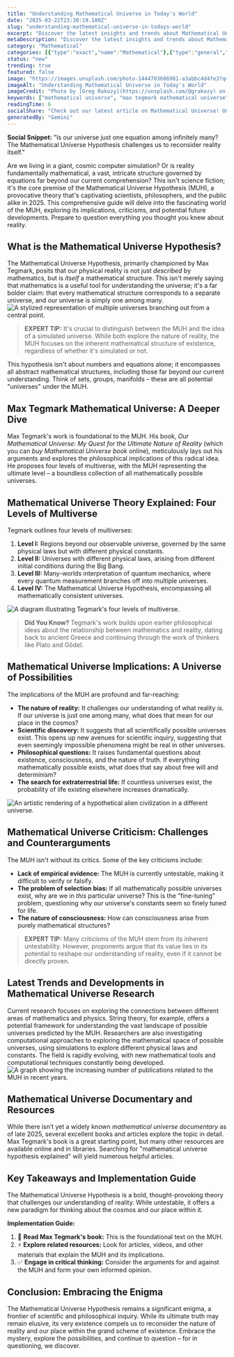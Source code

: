 ```yaml
---
title: "Understanding Mathematical Universe in Today's World"
date: "2025-03-22T23:30:19.180Z"
slug: "understanding-mathematical-universe-in-todays-world"
excerpt: "Discover the latest insights and trends about Mathematical Universe. This comprehensive guide covers everything you need to know about Mathematical Universe in 2025."
metaDescription: "Discover the latest insights and trends about Mathematical Universe. This comprehensive guide covers everything you need to know about Mathematical Univers..."
category: "Mathematical"
categories: [{"type":"exact","name":"Mathematical"},{"type":"general","name":"Physics"},{"type":"medium","name":"Cosmology"},{"type":"specific","name":"String Theory"},{"type":"niche","name":"M-Theory"}]
status: "new"
trending: true
featured: false
image: "https://images.unsplash.com/photo-1444703686981-a3abbc4d4fe3?q=85&w=1200&fit=max&fm=webp&auto=compress"
imageAlt: "Understanding Mathematical Universe in Today's World"
imageCredit: "Photo by [Greg Rakozy](https://unsplash.com/@grakozy) on Unsplash"
keywords: ["mathematical universe", "max tegmark mathematical universe", "is the universe mathematical", "mathematical universe hypothesis", "mathematical universe theory explained", "buy mathematical universe book", "mathematical universe documentary", "mathematical universe criticism", "what is the mathematical universe hypothesis?", "mathematical universe implications"]
readingTime: 6
socialShare: "Check out our latest article on Mathematical Universe! Understanding Mathematical Universe in Today's World #mathematical universe #max tegmark mathematical universe #is the universe mathematical"
generatedBy: "Gemini"
---
```




**Social Snippet:**  "Is our universe just one equation among infinitely many? The Mathematical Universe Hypothesis challenges us to reconsider reality itself."

Are we living in a giant, cosmic computer simulation?  Or is reality fundamentally mathematical, a vast, intricate structure governed by equations far beyond our current comprehension?  This isn't science fiction; it's the core premise of the Mathematical Universe Hypothesis (MUH), a provocative theory that's captivating scientists, philosophers, and the public alike in 2025. This comprehensive guide will delve into the fascinating world of the MUH, exploring its implications, criticisms, and potential future developments.  Prepare to question everything you thought you knew about reality.

## What is the Mathematical Universe Hypothesis?

The Mathematical Universe Hypothesis, primarily championed by Max Tegmark, posits that our physical reality is not just *described* by mathematics, but is *itself* a mathematical structure.  This isn't merely saying that mathematics is a useful tool for understanding the universe; it's a far bolder claim:  that every mathematical structure corresponds to a separate universe, and our universe is simply one among many.  ![A stylized representation of multiple universes branching out from a central point.](https://images.unsplash.com/photo-1638042416779-d9b548f4188e?q=85&w=1200&fit=max&fm=webp&auto=compress)

> **EXPERT TIP:**  It's crucial to distinguish between the MUH and the idea of a simulated universe. While both explore the nature of reality, the MUH focuses on the inherent mathematical structure of existence, regardless of whether it's simulated or not.

This hypothesis isn't about numbers and equations alone; it encompasses all abstract mathematical structures, including those far beyond our current understanding.  Think of sets, groups, manifolds – these are all potential "universes" under the MUH.

## Max Tegmark Mathematical Universe: A Deeper Dive

Max Tegmark's work is foundational to the MUH. His book, *Our Mathematical Universe: My Quest for the Ultimate Nature of Reality* (which you can *buy Mathematical Universe book* online), meticulously lays out his arguments and explores the philosophical implications of this radical idea.  He proposes four levels of multiverse, with the MUH representing the ultimate level – a boundless collection of all mathematically possible universes.

## Mathematical Universe Theory Explained: Four Levels of Multiverse

Tegmark outlines four levels of multiverses:

1. **Level I:** Regions beyond our observable universe, governed by the same physical laws but with different physical constants.
2. **Level II:** Universes with different physical laws, arising from different initial conditions during the Big Bang.
3. **Level III:**  Many-worlds interpretation of quantum mechanics, where every quantum measurement branches off into multiple universes.
4. **Level IV:** The Mathematical Universe Hypothesis, encompassing all mathematically consistent universes.

![A diagram illustrating Tegmark's four levels of multiverse.](https://images.unsplash.com/photo-1590959651373-a3db0f38a961?q=85&w=1200&fit=max&fm=webp&auto=compress)

>**Did You Know?** Tegmark's work builds upon earlier philosophical ideas about the relationship between mathematics and reality, dating back to ancient Greece and continuing through the work of thinkers like Plato and Gödel.

## Mathematical Universe Implications: A Universe of Possibilities

The implications of the MUH are profound and far-reaching:

* **The nature of reality:**  It challenges our understanding of what reality *is*.  If our universe is just one among many, what does that mean for our place in the cosmos?
* **Scientific discovery:** It suggests that all scientifically possible universes exist. This opens up new avenues for scientific inquiry, suggesting that even seemingly impossible phenomena might be real in other universes.
* **Philosophical questions:** It raises fundamental questions about existence, consciousness, and the nature of truth.  If everything mathematically possible exists, what does that say about free will and determinism?
* **The search for extraterrestrial life:** If countless universes exist, the probability of life existing elsewhere increases dramatically.

![An artistic rendering of a hypothetical alien civilization in a different universe.](https://images.unsplash.com/photo-1444703686981-a3abbc4d4fe3?q=85&w=1200&fit=max&fm=webp&auto=compress)

## Mathematical Universe Criticism: Challenges and Counterarguments

The MUH isn't without its critics.  Some of the key criticisms include:

* **Lack of empirical evidence:**  The MUH is currently untestable, making it difficult to verify or falsify.
* **The problem of selection bias:**  If all mathematically possible universes exist, why are we in *this* particular universe?  This is the "fine-tuning" problem, questioning why our universe's constants seem so finely tuned for life.
* **The nature of consciousness:** How can consciousness arise from purely mathematical structures?

> **EXPERT TIP:**  Many criticisms of the MUH stem from its inherent untestability.  However, proponents argue that its value lies in its potential to reshape our understanding of reality, even if it cannot be directly proven.

## Latest Trends and Developments in Mathematical Universe Research

Current research focuses on exploring the connections between different areas of mathematics and physics.  String theory, for example, offers a potential framework for understanding the vast landscape of possible universes predicted by the MUH.  Researchers are also investigating computational approaches to exploring the mathematical space of possible universes, using simulations to explore different physical laws and constants.  The field is rapidly evolving, with new mathematical tools and computational techniques constantly being developed.  ![A graph showing the increasing number of publications related to the MUH in recent years.](https://images.unsplash.com/photo-1462331940025-496dfbfc7564?q=85&w=1200&fit=max&fm=webp&auto=compress)

## Mathematical Universe Documentary and Resources

While there isn’t yet a widely known *mathematical universe documentary* as of late 2025, several excellent books and articles explore the topic in detail.  Max Tegmark's book is a great starting point, but many other resources are available online and in libraries.  Searching for "mathematical universe hypothesis explained" will yield numerous helpful articles.

## Key Takeaways and Implementation Guide

The Mathematical Universe Hypothesis is a bold, thought-provoking theory that challenges our understanding of reality. While untestable, it offers a new paradigm for thinking about the cosmos and our place within it.

**Implementation Guide:**

1. 🔑 **Read Max Tegmark's book:** This is the foundational text on the MUH.
2. ⚡ **Explore related resources:** Look for articles, videos, and other materials that explain the MUH and its implications.
3. ✅ **Engage in critical thinking:** Consider the arguments for and against the MUH and form your own informed opinion.

## Conclusion: Embracing the Enigma

The Mathematical Universe Hypothesis remains a significant enigma, a frontier of scientific and philosophical inquiry.  While its ultimate truth may remain elusive, its very existence compels us to reconsider the nature of reality and our place within the grand scheme of existence.  Embrace the mystery, explore the possibilities, and continue to question – for in questioning, we discover.
